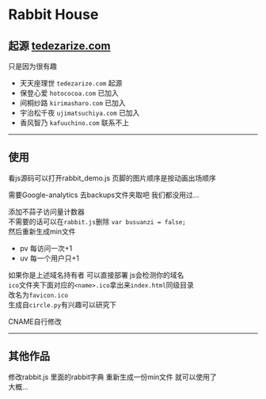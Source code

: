 # Rabbit House

## 起源 [tedezarize.com](http://tedezarize.com)

只是因为很有趣  
* 天天座理世 `tedezarize.com` 起源  
* 保登心爱 `hotococoa.com` 已加入  
* 间桐纱路 `kirimasharo.com` 已加入 
* 宇治松千夜 `ujimatsuchiya.com` 已加入 
* 香风智乃 `kafuuchino.com` 联系不上  
 

*** 
## 使用 
看js源码可以打开rabbit_demo.js 
页脚的图片顺序是按动画出场顺序  
 
需要Google-analytics 去backups文件夹取吧 我们都没用过...
 
添加不蒜子访问量计数器  
不需要的话可以在`rabbit.js`删除 
`var busuanzi = false;`  
然后重新生成min文件 
* pv 每访问一次+1
* uv 每一个用户只+1 
 
如果你是上述域名持有者 可以直接部署 js会检测你的域名   
`ico`文件夹下面对应的`<name>.ico`拿出来`index.html`同级目录  
改名为`favicon.ico`  
生成自`circle.py`有兴趣可以研究下  
 
CNAME自行修改
 
*** 
## 其他作品 
修改rabbit.js 里面的rabbit字典 重新生成一份min文件 就可以使用了   
大概...
 